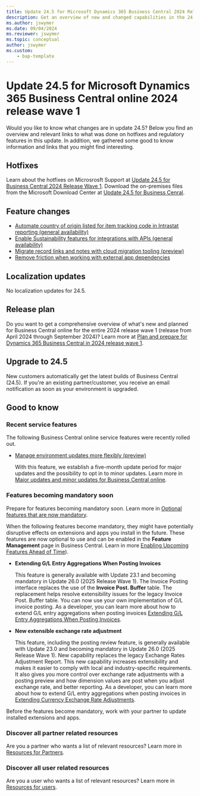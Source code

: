 ```yaml
---
title: Update 24.5 for Microsoft Dynamics 365 Business Central 2024 Release Wave 1
description: Get an overview of new and changed capabilities in the 24.5 update of Business Central online, which is part of 2024 release wave 1.
ms.author: jswymer
ms.date: 09/04/2024
ms.reviewer: jswymer
ms.topic: conceptual
author: jswymer
ms.custom: 
    - bap-template
---
```


# Update 24.5 for Microsoft Dynamics 365 Business Central online 2024 release wave 1

Would you like to know what changes are in update 24.5? Below you find an overview and relevant links to what was done on hotfixes and regulatory features in this update. In addition, we gathered some good to know information and links that you might find interesting.

## Hotfixes

Learn about the hotfixes on Microsrosft Support at [Update 24.5 for Business Central 2024 Release Wave 1](https://support.microsoft.com/help/5043981). Download the on-premises files from the Microsoft Download Center at [Update 24.5 for Business Cenral](https://www.microsoft.com/en-us/download/details.aspx?id=106168)<!--(https://aka.ms/BCDownload)-->.

## Feature changes

- [Automate country of origin listed for item tracking code in Intrastat reporting (general availability)](/dynamics365/release-plan/2024wave1/smb/dynamics365-business-central/automate-country-origin-listed-item-tracking-code-intrastat-reporting)
- [Enable Sustainability features for integrations with APIs (general availability)](/dynamics365/release-plan/2024wave1/smb/dynamics365-business-central/achieving-sustainable-compliance-business-central)
- [Migrate record links and notes with cloud migration tooling (preview)](/dynamics365/release-plan/2024wave1/smb/dynamics365-business-central/migrate-record-links-notes-cloud-migration-tooling)
- [Remove friction when working with external app dependencies](/dynamics365/release-plan/2024wave1/smb/dynamics365-business-central/remove-friction-when-working-external-app-dependencies)

## Localization updates

No localization updates for 24.5.

## Release plan

Do you want to get a comprehensive overview of what's new and planned for Business Central online for the entire 2024 release wave 1 (release from April 2024 through September 2024)? Learn more at [Plan and prepare for Dynamics 365 Business Central in 2024 release wave 1](/dynamics365/release-plan/2024wave1/smb/dynamics365-business-central/)<!--(https://aka.ms/BCReleasePlan)-->.

## Upgrade to 24.5

New customers automatically get the latest builds of Business Central (24.5). If you're an existing partner/customer, you receive an email notification as soon as your environment is upgraded.

## Good to know

### Recent service features

The following Business Central online service features were recently rolled out.

- [Manage environment updates more flexibly (preview)](/dynamics365/release-plan/2024wave2/smb/dynamics365-business-central/manage-environment-updates-more-flexibly)

   With this feature, we establish a five-month update period for major updates and the possibility to opt in to minor updates. Learn more in [Major updates and minor updates for Business Central online](../administration/update-rollout-timeline.md).

### Features becoming mandatory soon

Prepare for features becoming mandatory soon. Learn more in [Optional features that are now mandatory](https://aka.ms/BCFeatureMgmt).

When the following features become mandatory, they might have potentially disruptive effects on extensions and apps you install in the future. These features are now optional to use and can be enabled in the **Feature Management** page in Business Central. Learn in more [Enabling Upcoming Features Ahead of Time](../administration/feature-management.md)).

- **Extending G/L Entry Aggregations When Posting Invoices**

   This feature is generally available with Update 23.1 and becoming mandatory in Update 26.0 (2025 Release Wave 1). The Invoice Posting interface replaces the use of the **Invoice Post. Buffer** table. The replacement helps resolve extensibility issues for the legacy Invoice Post. Buffer table. You can now use your own implementation of G/L invoice posting. As a developer, you can learn more about how to extend G/L entry aggregations when posting invoices [Extending G/L Entry Aggregations When Posting Invoices](/dynamics365/business-central/dev-itpro/developer/devenv-invoice-posting-example).

- **New extensible exchange rate adjustment**

   This feature, including the posting review feature, is generally available with Update 23.0 and becoming mandatory in Update 26.0 (2025 Release Wave 1). New capability replaces the legacy Exchange Rates Adjustment Report. This new capability increases extensibility and makes it easier to comply with local and industry-specific requirements. It also gives you more control over exchange rate adjustments with a posting preview and how dimension values are post when you adjust exchange rate, and better reporting. As a developer, you can learn more about how to extend G/L entry aggregations when posting invoices in [Extending Currency Exchange Rate Adjustments](/dynamics365/business-central/dev-itpro/developer/devenv-extend-exchange-rates).

Before the features become mandatory, work with your partner to update installed extensions and apps.

### Discover all partner related resources

Are you a partner who wants a list of relevant resources? Learn more in [Resources for Partners](https://aka.ms/BCAll).

### Discover all user related resources

Are you a user who wants a list of relevant resources? Learn more in [Resources for users](https://aka.ms/BCUsers).  
